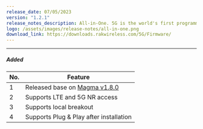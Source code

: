 ```yaml
---
release_date: 07/05/2023
version: "1.2.1"
release_notes_description: All-in-One. 5G is the world's first programmable and open 5G indoor device. Build your own private 5G network with our all-in-one hotspot, which includes a 4G eNodeB, a 5G gNodeB, and a converged core with EPC and 5GC. The All-in-One. 5G software implements the converged core, which includes EPC and 5GC. RAKwireless provides two types of converged cores based on Open5GS and Magma AGW.
logo: /assets/images/release-notes/all-in-one.png
download_link: https://downloads.rakwireless.com/5G/Firmware/
---
```


<rk-release-notes/>

---

##### Added

| No. | Feature                                                                             |
| --- | ----------------------------------------------------------------------------------- |
| 1   | Released base on [Magma v1.8.0](https://github.com/magma/magma/releases/tag/v1.8.0) |
| 2   | Supports LTE and 5G NR access                                                       |
| 3   | Supports local breakout                                                             |
| 4   | Supports Plug & Play after installation                                             |